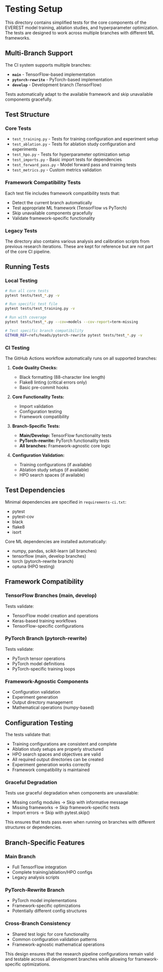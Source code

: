 # Testing Setup

This directory contains simplified tests for the core components of the EVEREST model training, ablation studies, and hyperparameter optimization. The tests are designed to work across multiple branches with different ML frameworks.

## Multi-Branch Support

The CI system supports multiple branches:
- **`main`** - TensorFlow-based implementation
- **`pytorch-rewrite`** - PyTorch-based implementation  
- **`develop`** - Development branch (TensorFlow)

Tests automatically adapt to the available framework and skip unavailable components gracefully.

## Test Structure

### Core Tests
- `test_training.py` - Tests for training configuration and experiment setup
- `test_ablation.py` - Tests for ablation study configuration and experiments
- `test_hpo.py` - Tests for hyperparameter optimization setup
- `test_imports.py` - Basic import tests for dependencies
- `test_forward_pass.py` - Model forward pass and training tests
- `test_metrics.py` - Custom metrics validation

### Framework Compatibility Tests
Each test file includes framework compatibility tests that:
- Detect the current branch automatically
- Test appropriate ML framework (TensorFlow vs PyTorch)
- Skip unavailable components gracefully
- Validate framework-specific functionality

### Legacy Tests
The directory also contains various analysis and calibration scripts from previous research iterations. These are kept for reference but are not part of the core CI pipeline.

## Running Tests

### Local Testing
```bash
# Run all core tests
pytest tests/test_*.py -v

# Run specific test file
pytest tests/test_training.py -v

# Run with coverage
pytest tests/test_*.py --cov=models --cov-report=term-missing

# Test specific branch compatibility
GITHUB_REF=refs/heads/pytorch-rewrite pytest tests/test_*.py -v
```

### CI Testing
The GitHub Actions workflow automatically runs on all supported branches:
1. **Code Quality Checks:**
   - Black formatting (88-character line length)
   - Flake8 linting (critical errors only)
   - Basic pre-commit hooks

2. **Core Functionality Tests:**
   - Import validation
   - Configuration testing
   - Framework compatibility

3. **Branch-Specific Tests:**
   - **Main/Develop:** TensorFlow functionality tests
   - **PyTorch-rewrite:** PyTorch functionality tests
   - **All branches:** Framework-agnostic core logic

4. **Configuration Validation:**
   - Training configurations (if available)
   - Ablation study setups (if available)
   - HPO search spaces (if available)

## Test Dependencies

Minimal dependencies are specified in `requirements-ci.txt`:
- pytest
- pytest-cov
- black
- flake8
- isort

Core ML dependencies are installed automatically:
- numpy, pandas, scikit-learn (all branches)
- tensorflow (main, develop branches)
- torch (pytorch-rewrite branch)
- optuna (HPO testing)

## Framework Compatibility

### TensorFlow Branches (main, develop)
Tests validate:
- TensorFlow model creation and operations
- Keras-based training workflows
- TensorFlow-specific configurations

### PyTorch Branch (pytorch-rewrite)
Tests validate:
- PyTorch tensor operations
- PyTorch model definitions
- PyTorch-specific training loops

### Framework-Agnostic Components
- Configuration validation
- Experiment generation
- Output directory management
- Mathematical operations (numpy-based)

## Configuration Testing

The tests validate that:
- Training configurations are consistent and complete
- Ablation study setups are properly structured
- HPO search spaces and objectives are valid
- All required output directories can be created
- Experiment generation works correctly
- Framework compatibility is maintained

### Graceful Degradation
Tests use graceful degradation when components are unavailable:
- Missing config modules → Skip with informative message
- Missing frameworks → Skip framework-specific tests
- Import errors → Skip with pytest.skip()

This ensures that tests pass even when running on branches with different structures or dependencies.

## Branch-Specific Features

### Main Branch
- Full TensorFlow integration
- Complete training/ablation/HPO configs
- Legacy analysis scripts

### PyTorch-Rewrite Branch
- PyTorch model implementations
- Framework-specific optimizations
- Potentially different config structures

### Cross-Branch Consistency
- Shared test logic for core functionality
- Common configuration validation patterns
- Framework-agnostic mathematical operations

This design ensures that the research pipeline configurations remain valid and testable across all development branches while allowing for framework-specific optimizations. 